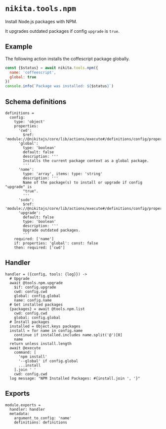
# `nikita.tools.npm`

Install Node.js packages with NPM.

It upgrades outdated packages if config `upgrade` is `true`.

## Example

The following action installs the coffescript package globally.

```js
const {$status} = await nikita.tools.npm({
  name: 'coffeescript',
  global: true
})
console.info(`Package was installed: ${$status}`)
```

## Schema definitions

    definitions =
      config:
        type: 'object'
        properties:
          'cwd':
            $ref: 'module://@nikitajs/core/lib/actions/execute#/definitions/config/properties/cwd'
          'global':
            type: 'boolean'
            default: false
            description: '''
            Installs the current package context as a global package.
            '''
          'name':
            type: 'array', items: type: 'string'
            description: '''
            Name of the package(s) to install or upgrade if config "upgrade" is
            "true".
            '''
          'sudo':
            $ref: 'module://@nikitajs/core/lib/actions/execute#/definitions/config/properties/sudo'
          'upgrade':
            default: false
            type: 'boolean'
            description: '''
            Upgrade outdated packages.
            '''
        required: ['name']
        if: properties: 'global': const: false
        then: required: ['cwd']

## Handler

    handler = ({config, tools: {log}}) ->
      # Upgrade
      await @tools.npm.upgrade
        $if: config.upgrade
        cwd: config.cwd
        global: config.global
        name: config.name
      # Get installed packages
      {packages} = await @tools.npm.list
        cwd: config.cwd
        global: config.global
      # Install packages
      installed = Object.keys packages
      install = for name in config.name
        continue if installed.includes name.split('@')[0]
        name
      return unless install.length
      await @execute
        command: [
          'npm install'
          '--global' if config.global
          ...install
        ].join ' '
        cwd: config.cwd
      log message: "NPM Installed Packages: #{install.join ', '}"

## Exports

    module.exports =
      handler: handler
      metadata:
        argument_to_config: 'name'
        definitions: definitions
